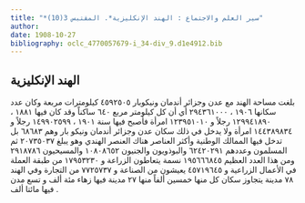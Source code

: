 ```yaml
---
title: "*سير العلم والاجتماع : الهند الإنكليزية*. المقتبس 3(10)"
author: 
date: 1908-10-27
bibliography: oclc_4770057679-i_34-div_9.d1e4912.bib
---
```




##  الهند الإنكليزية 


 بلغت مساحة الهند مع عدن وجزائر أندمان ونيكوبار  ٤٥٩٢٥٠٥  كيلومترات مربعة وكان عدد سكانها  ١٩٠٦  ،  ٢٩٤٣٦١٠٠٠  أي أن كل كيلومتر مربع  ٦٤٠  ساكناً وقد كان فيها  ١٨٨١  ،  ١٢٩٩٤١٨٩٠  رجلاً و  ١٢٣٩٥١٠١٠  امرأة فأصبح فيها سنة  ١٩٠١  ،  ١٤٩٩٠٢٥٩٩  رجلاً و  ١٤٤٣٨٩٨٣٤  امرأة ولا يدخل في ذلك سكان عدن وجزائر أندمان ونيكو بار وهم  ٦٨٦٨٣  بل تدخل فيها الممالك الوطنية وأكثر العناصر هناك العنصر الهندي وهو يبلغ  ٢٠٧٣٥٠٣٧  ثم المسلمون وعددهم  ٦٢٤٢٠٢٩١  والبوذويون   والجنيون  ١٠٨٠٨٦٥٢  والمسيحيون  ٢٩١٨٧٨٦  ومن هذا العدد العظيم  ١٩٥٦٦٦٨٤٥  نسمة يتعاطون الزراعة و  ١٧٩٥٣٢٣٠  من طبقة العملة في الأعمال الزراعية و  ٤٥٧١٩٦٤٥  يعيشون من الصناعة و  ٧٧٢٥٧٣٧  من التجارة وفي الهند  ٧٨  مدينة يتجاوز سكان كل منها  خمسين  ألفاً منها  ٢٧  مدينة فيها زهاء  مئة  ألف  و  تسع  مدن فيها مائتا  ألف  . 
